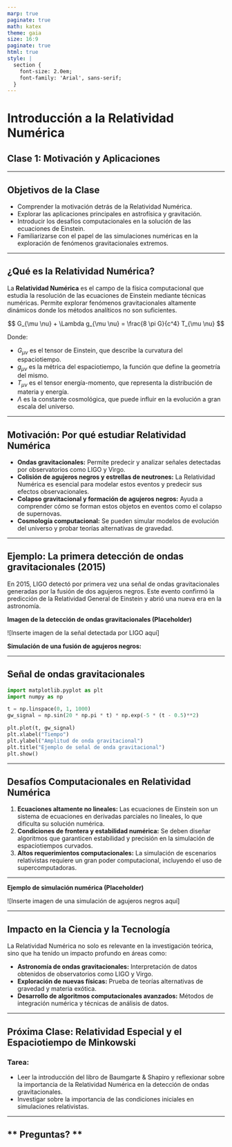 ```yaml
---
marp: true
paginate: true
math: katex
theme: gaia
size: 16:9
paginate: true
html: true
style: |
  section {
    font-size: 2.0em;
    font-family: 'Arial', sans-serif;
  }
---
```


# **Introducción a la Relatividad Numérica**
## Clase 1: Motivación y Aplicaciones

---

## **Objetivos de la Clase**

- Comprender la motivación detrás de la Relatividad Numérica.
- Explorar las aplicaciones principales en astrofísica y gravitación.
- Introducir los desafíos computacionales en la solución de las ecuaciones de Einstein.
- Familiarizarse con el papel de las simulaciones numéricas en la exploración de fenómenos gravitacionales extremos.

---

## **¿Qué es la Relatividad Numérica?**

La **Relatividad Numérica** es el campo de la física computacional que estudia la resolución de las ecuaciones de Einstein mediante técnicas numéricas. Permite explorar fenómenos gravitacionales altamente dinámicos donde los métodos analíticos no son suficientes.

$$
G_{\mu \nu} + \Lambda g_{\mu \nu} = \frac{8 \pi G}{c^4} T_{\mu \nu}
$$

Donde:
- $G_{\mu \nu}$ es el tensor de Einstein, que describe la curvatura del espaciotiempo.
- $g_{\mu \nu}$ es la métrica del espaciotiempo, la función que define la geometría del mismo.
- $T_{\mu \nu}$ es el tensor energía-momento, que representa la distribución de materia y energía.
- $\Lambda$ es la constante cosmológica, que puede influir en la evolución a gran escala del universo.

---

## **Motivación: Por qué estudiar Relatividad Numérica**

- **Ondas gravitacionales:** Permite predecir y analizar señales detectadas por observatorios como LIGO y Virgo.
- **Colisión de agujeros negros y estrellas de neutrones:** La Relatividad Numérica es esencial para modelar estos eventos y predecir sus efectos observacionales.
- **Colapso gravitacional y formación de agujeros negros:** Ayuda a comprender cómo se forman estos objetos en eventos como el colapso de supernovas.
- **Cosmología computacional:** Se pueden simular modelos de evolución del universo y probar teorías alternativas de gravedad.

---

## **Ejemplo: La primera detección de ondas gravitacionales (2015)**

En 2015, LIGO detectó por primera vez una señal de ondas gravitacionales generadas por la fusión de dos agujeros negros. Este evento confirmó la predicción de la Relatividad General de Einstein y abrió una nueva era en la astronomía.

**Imagen de la detección de ondas gravitacionales (Placeholder)**

![Inserte imagen de la señal detectada por LIGO aquí] <!-- TODO: Agregar imagen real -->

**Simulación de una fusión de agujeros negros:**

---

## **Señal de ondas gravitacionales**

```python
import matplotlib.pyplot as plt
import numpy as np

t = np.linspace(0, 1, 1000)
gw_signal = np.sin(20 * np.pi * t) * np.exp(-5 * (t - 0.5)**2)

plt.plot(t, gw_signal)
plt.xlabel("Tiempo")
plt.ylabel("Amplitud de onda gravitacional")
plt.title("Ejemplo de señal de onda gravitacional")
plt.show()
```

---

## **Desafíos Computacionales en Relatividad Numérica**

1. **Ecuaciones altamente no lineales:** Las ecuaciones de Einstein son un sistema de ecuaciones en derivadas parciales no lineales, lo que dificulta su solución numérica.
2. **Condiciones de frontera y estabilidad numérica:** Se deben diseñar algoritmos que garanticen estabilidad y precisión en la simulación de espaciotiempos curvados.
3. **Altos requerimientos computacionales:** La simulación de escenarios relativistas requiere un gran poder computacional, incluyendo el uso de supercomputadoras.

---
**Ejemplo de simulación numérica (Placeholder)**

![Inserte imagen de una simulación de agujeros negros aquí] <!-- TODO: Agregar imagen real -->

---

## **Impacto en la Ciencia y la Tecnología**

La Relatividad Numérica no solo es relevante en la investigación teórica, sino que ha tenido un impacto profundo en áreas como:

- **Astronomía de ondas gravitacionales:** Interpretación de datos obtenidos de observatorios como LIGO y Virgo.
- **Exploración de nuevas físicas:** Prueba de teorías alternativas de gravedad y materia exótica.
- **Desarrollo de algoritmos computacionales avanzados:** Métodos de integración numérica y técnicas de análisis de datos.

---

## **Próxima Clase: Relatividad Especial y el Espaciotiempo de Minkowski**

### **Tarea:**
- Leer la introducción del libro de Baumgarte & Shapiro y reflexionar sobre la importancia de la Relatividad Numérica en la detección de ondas gravitacionales.
- Investigar sobre la importancia de las condiciones iniciales en simulaciones relativistas.

---

## ** Preguntas? **

